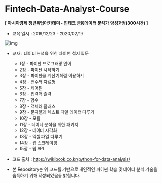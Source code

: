# Fintech-Data-Analyst-Course



__[ 아시아경제 청년취업아카데미 - 핀테크 금융데이터 분석가 양성과정(300시간) ]__

- 교육 일시 : 2019/12/23 - 2020/02/19

  

![img](https://wikibook.co.kr/images/cover/s/9791158391126.jpg)

- 교재  : 데이터 분석을 위한 파이썬 철저 입문
  - 1장 - 파이썬 프로그래밍 언어
  - 2장 - 파이썬 시작하기
  - 3장 - 파이썬을 계산기처럼 이용하기
  - 4장 - 변수와 자료형
  - 5장 - 제어문
  - 6장 - 입력과 출력
  - 7장 - 함수
  - 8장 - 객체와 클래스
  - 9장 - 문자열과 텍스트 파일 데이터 다루기
  - 10장 - 모듈
  - 11장 - 데이터 분석을 위한 패키지
  - 12장 - 데이터 시각화
  - 13장 - 엑셀 파일 다루기
  - 14장 - 웹 스크레이핑
  - 15장 - 웹 API

- 코드 출처 : https://wikibook.co.kr/python-for-data-analysis/

  

- 본 Repository는 위 코드를 기반으로 개인적인 파이썬 학습 및 데이터 분석 기술을 습득하기 위해 작성되었음을 밝힙니다.

  